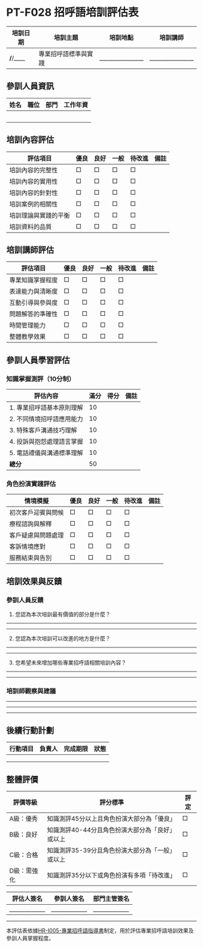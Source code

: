 # PT-F028 招呼語培訓評估表

| 培訓日期 | 培訓主題 | 培訓地點 | 培訓講師 |
|---------|---------|---------|---------|
| ____/____/____ | 專業招呼語標準與實踐 | ________________ | ________________ |

## 參訓人員資訊

| 姓名 | 職位 | 部門 | 工作年資 |
|------|------|------|---------|
|      |      |      |         |
|      |      |      |         |
|      |      |      |         |
|      |      |      |         |
|      |      |      |         |

## 培訓內容評估

| 評估項目 | 優良 | 良好 | 一般 | 待改進 | 備註 |
|---------|------|------|------|-------|------|
| 培訓內容的完整性 | □ | □ | □ | □ | |
| 培訓內容的實用性 | □ | □ | □ | □ | |
| 培訓內容的針對性 | □ | □ | □ | □ | |
| 培訓案例的相關性 | □ | □ | □ | □ | |
| 培訓理論與實踐的平衡 | □ | □ | □ | □ | |
| 培訓資料的品質 | □ | □ | □ | □ | |

## 培訓講師評估

| 評估項目 | 優良 | 良好 | 一般 | 待改進 | 備註 |
|---------|------|------|------|-------|------|
| 專業知識掌握程度 | □ | □ | □ | □ | |
| 表達能力與清晰度 | □ | □ | □ | □ | |
| 互動引導與參與度 | □ | □ | □ | □ | |
| 問題解答的準確性 | □ | □ | □ | □ | |
| 時間管理能力 | □ | □ | □ | □ | |
| 整體教學效果 | □ | □ | □ | □ | |

## 參訓人員學習評估

### 知識掌握測評（10分制）

| 評估內容 | 滿分 | 得分 | 備註 |
|---------|------|------|------|
| 1. 專業招呼語基本原則理解 | 10 | | |
| 2. 不同情境招呼語應用能力 | 10 | | |
| 3. 特殊客戶溝通技巧理解 | 10 | | |
| 4. 投訴與抱怨處理語言掌握 | 10 | | |
| 5. 電話禮儀與溝通標準理解 | 10 | | |
| **總分** | 50 | | |

### 角色扮演實踐評估

| 情境模擬 | 優良 | 良好 | 一般 | 待改進 | 備註 |
|---------|------|------|------|-------|------|
| 初次客戶迎賓與問候 | □ | □ | □ | □ | |
| 療程諮詢與解釋 | □ | □ | □ | □ | |
| 客戶疑慮與問題處理 | □ | □ | □ | □ | |
| 客訴情境應對 | □ | □ | □ | □ | |
| 服務結束與告別 | □ | □ | □ | □ | |

## 培訓效果與反饋

### 參訓人員反饋

1. 您認為本次培訓最有價值的部分是什麼？

___________________________________________________________________________

___________________________________________________________________________

2. 您認為本次培訓可以改進的地方是什麼？

___________________________________________________________________________

___________________________________________________________________________

3. 您希望未來增加哪些專業招呼語相關培訓內容？

___________________________________________________________________________

___________________________________________________________________________

### 培訓師觀察與建議

___________________________________________________________________________

___________________________________________________________________________

___________________________________________________________________________

## 後續行動計劃

| 行動項目 | 負責人 | 完成期限 | 狀態 |
|---------|-------|---------|------|
|         |       |         |      |
|         |       |         |      |
|         |       |         |      |

## 整體評價

| 評價等級 | 評分標準 | 評定 |
|---------|---------|------|
| A級：優秀 | 知識測評45分以上且角色扮演大部分為「優良」 | □ |
| B級：良好 | 知識測評40-44分且角色扮演大部分為「良好」或以上 | □ |
| C級：合格 | 知識測評35-39分且角色扮演大部分為「一般」或以上 | □ |
| D級：需強化 | 知識測評35分以下或角色扮演有多項「待改進」 | □ |

| 評估人簽名 | 參訓人簽名 | 部門主管簽名 |
|-----------|-----------|------------|
| _____________ | _____________ | _____________ |

---

本評估表依據[HR-I005-專業招呼語指導書](../三階文件/HR-I005-專業招呼語指導書_20240601.md)制定，用於評估專業招呼語培訓效果及參訓人員掌握程度。 